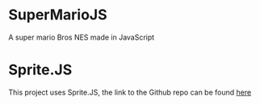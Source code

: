 # SuperMarioJS
A super mario Bros NES made in JavaScript

# Sprite.JS
This project uses Sprite.JS, the link to the Github repo can be found [here](https://github.com/batiste/sprite.js)